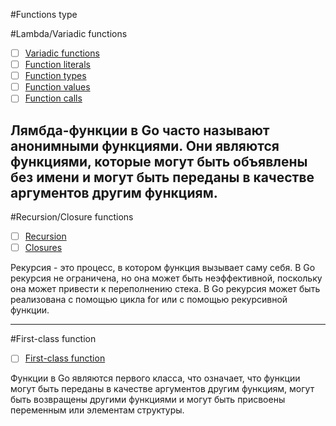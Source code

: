 #Functions type

#Lambda/Variadic functions
 - [ ] [Variadic functions](https://golang.org/ref/spec#Variadic_functions)
 - [ ] [Function literals](https://golang.org/ref/spec#Function_literals)
 - [ ] [Function types](https://golang.org/ref/spec#Function_types)
 - [ ] [Function values](https://golang.org/ref/spec#Function_values)
 - [ ] [Function calls](https://golang.org/ref/spec#Function_calls)

Лямбда-функции в Go часто называют анонимными функциями. Они являются функциями, которые могут быть объявлены без имени и могут быть переданы в качестве аргументов другим функциям.
------------------------------------------------------------------------


#Recursion/Closure functions
- [ ] [Recursion](https://golang.org/ref/spec#Recursion)
- [ ] [Closures](https://golang.org/ref/spec#Closures)  

Рекурсия - это процесс, в котором функция вызывает саму себя. В Go рекурсия не ограничена, но она может быть неэффективной, поскольку она может привести к переполнению стека. В Go рекурсия может быть реализована с помощью цикла for или с помощью рекурсивной функции.

------------------------------------------------------------------------

#First-class function
- [ ] [First-class function](https://golang.org/ref/spec#First-class_functions)

Функции в Go являются первого класса, что означает, что функции могут быть переданы в качестве аргументов другим функциям, могут быть возвращены другими функциями и могут быть присвоены переменным или элементам структуры.




